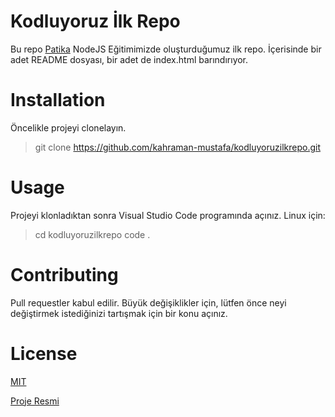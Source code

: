# Kodluyoruz İlk Repo
Bu repo [Patika](www.patika.dev) NodeJS Eğitimimizde oluşturduğumuz ilk repo. İçerisinde bir adet README dosyası, bir adet de index.html barındırıyor.

# Installation
Öncelikle projeyi clonelayın. 

> git clone https://github.com/kahraman-mustafa/kodluyoruzilkrepo.git

# Usage
Projeyi klonladıktan sonra Visual Studio Code programında açınız.
Linux için:
> cd kodluyoruzilkrepo
code .

# Contributing
Pull requestler kabul edilir. Büyük değişiklikler için, lütfen önce neyi değiştirmek istediğinizi tartışmak için bir konu açınız.

# License
[MIT](https://opensource.org/licenses/MIT)

[Proje Resmi](https://github.com/kahraman-mustafa/kodluyoruzilkrepo/blob/main/proje_resmi.png?raw=true)